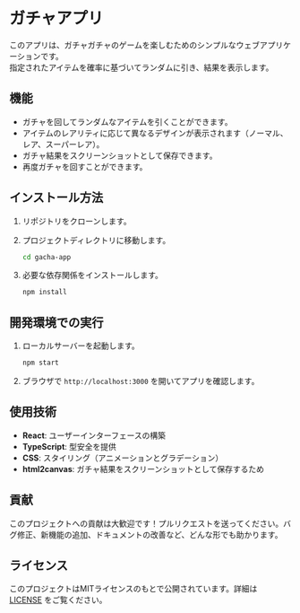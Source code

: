 # ガチャアプリ

このアプリは、ガチャガチャのゲームを楽しむためのシンプルなウェブアプリケーションです。  
指定されたアイテムを確率に基づいてランダムに引き、結果を表示します。

## 機能

- ガチャを回してランダムなアイテムを引くことができます。
- アイテムのレアリティに応じて異なるデザインが表示されます（ノーマル、レア、スーパーレア）。
- ガチャ結果をスクリーンショットとして保存できます。
- 再度ガチャを回すことができます。

## インストール方法

1. リポジトリをクローンします。  
2. プロジェクトディレクトリに移動します。

    ```bash
    cd gacha-app
    ```

3. 必要な依存関係をインストールします。

    ```bash
    npm install
    ```

## 開発環境での実行

1. ローカルサーバーを起動します。

    ```bash
    npm start
    ```

2. ブラウザで `http://localhost:3000` を開いてアプリを確認します。

## 使用技術

- **React**: ユーザーインターフェースの構築
- **TypeScript**: 型安全を提供
- **CSS**: スタイリング（アニメーションとグラデーション）
- **html2canvas**: ガチャ結果をスクリーンショットとして保存するため

## 貢献

このプロジェクトへの貢献は大歓迎です！プルリクエストを送ってください。バグ修正、新機能の追加、ドキュメントの改善など、どんな形でも助かります。

## ライセンス

このプロジェクトはMITライセンスのもとで公開されています。詳細は [LICENSE](./LICENSE) をご覧ください。